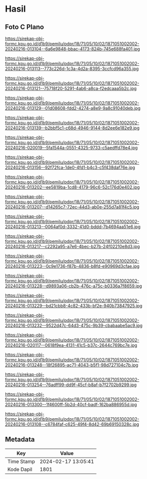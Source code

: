# Hasil

## Foto C Plano

https://sirekap-obj-formc.kpu.go.id/d1b9/pemilu/pdpr/18/71/05/10/02/1871051002002-20240216-013104--6a6e9848-bbac-4173-824b-745e688fa401.jpg

https://sirekap-obj-formc.kpu.go.id/d1b9/pemilu/pdpr/18/71/05/10/02/1871051002002-20240216-013113--773c226d-1c3a-4d2a-8395-3ccfcd96a355.jpg

https://sirekap-obj-formc.kpu.go.id/d1b9/pemilu/pdpr/18/71/05/10/02/1871051002002-20240216-013121--75718f20-5291-4ab6-a8ca-f2edcaaa5b2c.jpg

https://sirekap-obj-formc.kpu.go.id/d1b9/pemilu/pdpr/18/71/05/10/02/1871051002002-20240216-013129--01d08608-fdd2-4274-a8e9-9a8c91040deb.jpg

https://sirekap-obj-formc.kpu.go.id/d1b9/pemilu/pdpr/18/71/05/10/02/1871051002002-20240216-013139--b2bbf5c1-c68d-4946-9144-8d2ee6e182e9.jpg

https://sirekap-obj-formc.kpu.go.id/d1b9/pemilu/pdpr/18/71/05/10/02/1871051002002-20240216-020019--5fa1544a-0551-4325-9733-c5aedffd78e4.jpg

https://sirekap-obj-formc.kpu.go.id/d1b9/pemilu/pdpr/18/71/05/10/02/1871051002002-20240216-013156--92f72fca-1de0-4fd1-b4c3-c5f438daf76e.jpg

https://sirekap-obj-formc.kpu.go.id/d1b9/pemilu/pdpr/18/71/05/10/02/1871051002002-20240216-013202--ee5819ba-1cd8-4179-96c6-52c176d0e402.jpg

https://sirekap-obj-formc.kpu.go.id/d1b9/pemilu/pdpr/18/71/05/10/02/1871051002002-20240216-013207--d14265c7-72ec-44d3-ab0e-255d7a81f4c5.jpg

https://sirekap-obj-formc.kpu.go.id/d1b9/pemilu/pdpr/18/71/05/10/02/1871051002002-20240216-013213--0064af0d-3332-41d0-bddd-7b4694aa51e6.jpg

https://sirekap-obj-formc.kpu.go.id/d1b9/pemilu/pdpr/18/71/05/10/02/1871051002002-20240216-013217--c2292a95-a7e6-4bec-b27b-24f02210e8d3.jpg

https://sirekap-obj-formc.kpu.go.id/d1b9/pemilu/pdpr/18/71/05/10/02/1871051002002-20240216-013223--0c9e1736-f87b-4836-b8fd-e90969d3cfae.jpg

https://sirekap-obj-formc.kpu.go.id/d1b9/pemilu/pdpr/18/71/05/10/02/1871051002002-20240216-013228--d9893a06-cb2b-476c-a75c-b0336a7f8659.jpg

https://sirekap-obj-formc.kpu.go.id/d1b9/pemilu/pdpr/18/71/05/10/02/1871051002002-20240216-013229--bd21cbb8-4c82-433b-bf2e-940b73847925.jpg

https://sirekap-obj-formc.kpu.go.id/d1b9/pemilu/pdpr/18/71/05/10/02/1871051002002-20240216-013232--9522d47c-64d3-475c-9b39-cbabaabe5ac9.jpg

https://sirekap-obj-formc.kpu.go.id/d1b9/pemilu/pdpr/18/71/05/10/02/1871051002002-20240216-020117--0618f9ea-4131-41c5-b37c-2644c769bc7e.jpg

https://sirekap-obj-formc.kpu.go.id/d1b9/pemilu/pdpr/18/71/05/10/02/1871051002002-20240216-013248--18f26895-ac71-4043-b5f1-98d727104c7b.jpg

https://sirekap-obj-formc.kpu.go.id/d1b9/pemilu/pdpr/18/71/05/10/02/1871051002002-20240216-013254--76adff99-dd9f-45cf-b8af-b7f2702b9299.jpg

https://sirekap-obj-formc.kpu.go.id/d1b9/pemilu/pdpr/18/71/05/10/02/1871051002002-20240216-013300--1f4600ff-5b2d-40cf-badf-162ba886955d.jpg

https://sirekap-obj-formc.kpu.go.id/d1b9/pemilu/pdpr/18/71/05/10/02/1871051002002-20240216-013108--c6784faf-c625-49f4-8d42-69b69150328c.jpg


## Metadata

| Key        | Value               |
| ---------- | ------------------- |
| Time Stamp | 2024-02-17 13:05:41 |
| Kode Dapil | 1801                |



